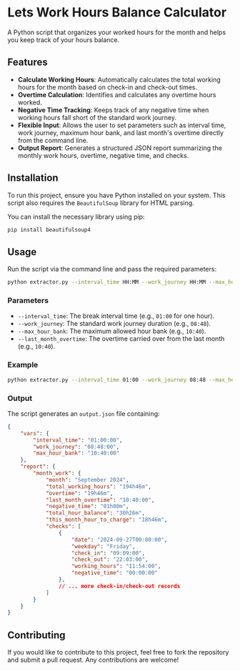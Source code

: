 # Lets Work Hours Balance Calculator

A Python script that organizes your worked hours for the month and helps you keep track of your hours balance.

## Features

- **Calculate Working Hours**: Automatically calculates the total working hours for the month based on check-in and check-out times.
- **Overtime Calculation**: Identifies and calculates any overtime hours worked.
- **Negative Time Tracking**: Keeps track of any negative time when working hours fall short of the standard work journey.
- **Flexible Input**: Allows the user to set parameters such as interval time, work journey, maximum hour bank, and last month's overtime directly from the command line.
- **Output Report**: Generates a structured JSON report summarizing the monthly work hours, overtime, negative time, and checks.

## Installation

To run this project, ensure you have Python installed on your system. This script also requires the `BeautifulSoup` library for HTML parsing.

You can install the necessary library using pip:

```bash
pip install beautifulsoup4
```

## Usage

Run the script via the command line and pass the required parameters:

```bash
python extractor.py --interval_time HH:MM --work_journey HH:MM --max_hour_bank HH:MM --last_month_overtime HH:MM
```

### Parameters

- `--interval_time`: The break interval time (e.g., `01:00` for one hour).
- `--work_journey`: The standard work journey duration (e.g., `08:48`).
- `--max_hour_bank`: The maximum allowed hour bank (e.g., `10:40`).
- `--last_month_overtime`: The overtime carried over from the last month (e.g., `10:40`).

### Example

```bash
python extractor.py --interval_time 01:00 --work_journey 08:48 --max_hour_bank 10:40 --last_month_overtime 10:40
```

### Output

The script generates an `output.json` file containing:

```json
{
    "vars": {
        "interval_time": "01:00:00",
        "work_journey": "08:48:00",
        "max_hour_bank": "10:40:00"
    },
    "report": {
        "month_work": {
            "month": "September 2024",
            "total_working_hours": "194h46m",
            "overtime": "19h46m",
            "last_month_overtime": "10:40:00",
            "negative_time": "01h00m",
            "total_hour_balance": "30h26m",
            "this_month_hour_to_charge": "18h46m",
            "checks": [
                {
                    "date": "2024-09-27T00:00:00",
                    "weekday": "Friday",
                    "check_in": "09:09:00",
                    "check_out": "22:03:00",
                    "working_hours": "11:54:00",
                    "negative_time": "00:00:00"
                },
                // ... more check-in/check-out records
            ]
        }
    }
}
```

## Contributing

If you would like to contribute to this project, feel free to fork the repository and submit a pull request. Any contributions are welcome!